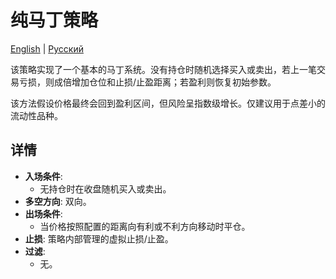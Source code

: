 # 纯马丁策略
[English](README.md) | [Русский](README_ru.md)

该策略实现了一个基本的马丁系统。没有持仓时随机选择买入或卖出，若上一笔交易亏损，则成倍增加仓位和止损/止盈距离；若盈利则恢复初始参数。

该方法假设价格最终会回到盈利区间，但风险呈指数级增长。仅建议用于点差小的流动性品种。

## 详情

- **入场条件**:
  - 无持仓时在收盘随机买入或卖出。
- **多空方向**: 双向。
- **出场条件**:
  - 当价格按照配置的距离向有利或不利方向移动时平仓。
- **止损**: 策略内部管理的虚拟止损/止盈。
- **过滤**:
  - 无。
